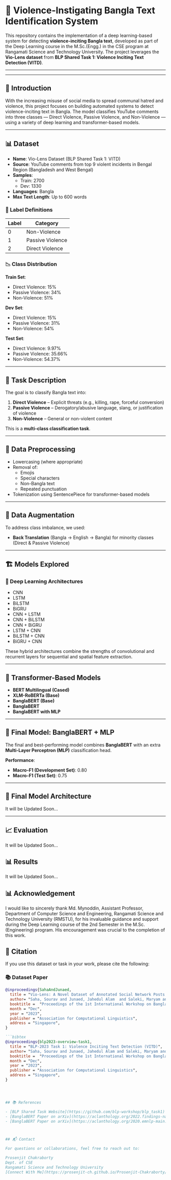 # 🧠 Violence-Instigating Bangla Text Identification System

This repository contains the implementation of a deep learning-based system for detecting **violence-inciting Bangla text**, developed as part of the Deep Learning course in the M.Sc.(Engg.) in the CSE program at Rangamati Science and Technology University. The project leverages the **Vio-Lens dataset** from **BLP Shared Task 1: Violence Inciting Text Detection (VITD)**.

---

---

## 📘 Introduction

With the increasing misuse of social media to spread communal hatred and violence, this project focuses on building automated systems to detect violence-inciting text in Bangla. The model classifies YouTube comments into three classes — Direct Violence, Passive Violence, and Non-Violence — using a variety of deep learning and transformer-based models.

---

## 📊 Dataset

- **Name**: Vio-Lens Dataset (BLP Shared Task 1: VITD)
- **Source**: YouTube comments from top 9 violent incidents in Bengal Region (Bangladesh and West Bengal)
- **Samples**:
  - Train: 2700
  - Dev: 1330
- **Languages**: Bangla
- **Max Text Length**: Up to 600 words

### 🔖 Label Definitions

| Label | Category         |
|-------|------------------|
| 0     | Non-Violence     |
| 1     | Passive Violence |
| 2     | Direct Violence  |

### 📉 Class Distribution

**Train Set**:
- Direct Violence: 15%
- Passive Violence: 34%
- Non-Violence: 51%

**Dev Set**:
- Direct Violence: 15%
- Passive Violence: 31%
- Non-Violence: 54%

**Test Set**:
- Direct Violence: 9.97%
- Passive Violence: 35.66%
- Non-Violence: 54.37%

---

## 📌 Task Description

The goal is to classify Bangla text into:
1. **Direct Violence** – Explicit threats (e.g., killing, rape, forceful conversion)
2. **Passive Violence** – Derogatory/abusive language, slang, or justification of violence
3. **Non-Violence** – General or non-violent content

This is a **multi-class classification task**.

---

## 🧹 Data Preprocessing

- Lowercasing (where appropriate)
- Removal of:
  - Emojis
  - Special characters
  - Non-Bangla text
  - Repeated punctuation
- Tokenization using SentencePiece for transformer-based models

---

## 🔁 Data Augmentation

To address class imbalance, we used:
- **Back Translation** (Bangla → English → Bangla) for minority classes (Direct & Passive Violence)

---

## 🏗️ Models Explored

### 🔹 Deep Learning Architectures

- CNN
- LSTM
- BiLSTM
- BiGRU
- CNN + LSTM
- CNN + BiLSTM
- CNN + BiGRU
- LSTM + CNN
- BiLSTM + CNN
- BiGRU + CNN

These hybrid architectures combine the strengths of convolutional and recurrent layers for sequential and spatial feature extraction.

---

## 🤖 Transformer-Based Models

- **BERT Multilingual (Cased)**
- **XLM-RoBERTa (Base)**
- **BanglaBERT (Base)**
- **BanglaBERT**
- **BanglaBERT with MLP**



---

## 🧠 Final Model: BanglaBERT + MLP

The final and best-performing model combines **BanglaBERT** with an extra **Multi-Layer Perceptron (MLP)** classification head.

**Performance**:
- **Macro-F1 (Development Set)**: 0.80
- **Macro-F1 (Test Set)**: 0.75

---

## 🧠 Final Model Architecture

It will be Updated Soon...

---

## 📈 Evaluation

It will be Updated Soon...

## 📊 Results

It will be Updated Soon...


## 📊 Acknowledgement 

I would like to sincerely thank Md. Mynoddin, Assistant Professor, Department of Computer Science and Engineering, Rangamati Science and Technology University (RMSTU), for his invaluable guidance and support during the Deep Learning course of the 2nd Semester in the M.Sc. (Engineering) program. His encouragement was crucial to the completion of this work.


## 📖 Citation

If you use this dataset or task in your work, please cite the following:

### 📚 Dataset Paper

```bibtex
@inproceedings{SahaAndJunaed,
  title = "Vio-Lens: A Novel Dataset of Annotated Social Network Posts Leading to Different Forms of Communal Violence and its Evaluation",
  author= "Saha, Sourav and Junaed, Jahedul Alam  and Saleki, Maryam and Sharma, Arnab Sen and Rifat, Mohammad Rashidujjaman and Rahout, Mohamed and Ahmed, Syed Ishtiaque and Mohammad, Nabeel and Amin, Mohammad Ruhul",
  booktitle =  "Proceedings of the 1st International Workshop on Bangla Language Processing (BLP-2023)",
  month = "Dec",
  year = "2023",
  publisher = "Association for Computational Linguistics",
  address = "Singapore",
}

```bibtex
@inproceedings{blp2023-overview-task1,
  title = "BLP-2023 Task 1: Violence Inciting Text Detection (VITD)",
  author= "Saha, Sourav and Junaed, Jahedul Alam and Saleki, Maryam and Rahouti, Mohamed and Mohammed, Nabeel and Amin, Mohammad Ruhul",
  booktitle =  "Proceedings of the 1st International Workshop on Bangla Language Processing (BLP-2023)",
  month = "Dec",
  year = "2023",
  publisher = "Association for Computational Linguistics",
  address = "Singapore",
}




## 📚 References

- [BLP Shared Task Website](https://github.com/blp-workshop/blp_task1)
- [BanglaBERT Paper on arXiv](https://aclanthology.org/2022.findings-naacl.98/)
- [BanglaBERT Paper on arXiv](https://aclanthology.org/2020.emnlp-main.207/)



## 📬 Contact

For questions or collaborations, feel free to reach out to:

Prosenjit Chakraborty
Dept. of CSE
Rangamati Science and Technology University
[Connect With Me](https://prosenjit-ch.github.io/Prosenjit-Chakraborty/#)
